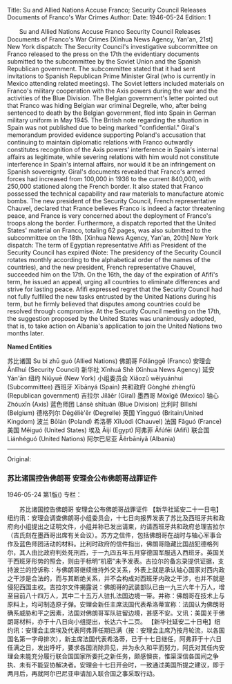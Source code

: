 Title: Su and Allied Nations Accuse Franco; Security Council Releases Documents of Franco's War Crimes
Author:
Date: 1946-05-24
Edition: 1

　　Su and Allied Nations Accuse Franco
    Security Council Releases Documents of Franco's War Crimes
    [Xinhua News Agency, Yan'an, 21st] New York dispatch: The Security Council's investigative subcommittee on Franco released to the press on the 17th the evidentiary documents submitted to the subcommittee by the Soviet Union and the Spanish Republican government. The subcommittee stated that it had sent invitations to Spanish Republican Prime Minister Giral (who is currently in Mexico attending related meetings). The Soviet letters included materials on Franco's military cooperation with the Axis powers during the war and the activities of the Blue Division. The Belgian government's letter pointed out that Franco was hiding Belgian war criminal Degrelle, who, after being sentenced to death by the Belgian government, fled into Spain in German military uniform in May 1945. The British note regarding the situation in Spain was not published due to being marked "confidential." Giral's memorandum provided evidence supporting Poland's accusation that continuing to maintain diplomatic relations with Franco outwardly constitutes recognition of the Axis powers' interference in Spain's internal affairs as legitimate, while severing relations with him would not constitute interference in Spain's internal affairs, nor would it be an infringement on Spanish sovereignty. Giral's documents revealed that Franco's armed forces had increased from 100,000 in 1936 to the current 840,000, with 250,000 stationed along the French border. It also stated that Franco possessed the technical capability and raw materials to manufacture atomic bombs. The new president of the Security Council, French representative Chauvel, declared that France believes Franco is indeed a factor threatening peace, and France is very concerned about the deployment of Franco's troops along the border. Furthermore, a dispatch reported that the United States' material on Franco, totaling 62 pages, was also submitted to the subcommittee on the 18th.
    [Xinhua News Agency, Yan'an, 20th] New York dispatch: The term of Egyptian representative Afifi as President of the Security Council has expired (Note: The presidency of the Security Council rotates monthly according to the alphabetical order of the names of the countries), and the new president, French representative Chauvel, succeeded him on the 17th. On the 16th, the day of the expiration of Afifi's term, he issued an appeal, urging all countries to eliminate differences and strive for lasting peace. Afifi expressed regret that the Security Council had not fully fulfilled the new tasks entrusted by the United Nations during his term, but he firmly believed that disputes among countries could be resolved through compromise. At the Security Council meeting on the 17th, the suggestion proposed by the United States was unanimously adopted, that is, to take action on Albania's application to join the United Nations two months later.

**Named Entities**

苏比诸国	Su bi zhū guó (Allied Nations)
佛朗哥	Fólǎnggē (Franco)
安理会	Ānlǐhuì (Security Council)
新华社	Xīnhuá Shè (Xinhua News Agency)
延安	Yán'ān
纽约	Niǔyuē (New York)
小组委员会	Xiǎozǔ wěiyuánhuì (Subcommittee)
西班牙	Xībānyá (Spain)
共和政府	Gònghé zhèngfǔ (Republican government)
吉拉尔	Jílāěr (Giral)
墨西哥	Mòxīgē (Mexico)
轴心	Zhóuxīn (Axis)
蓝色师团	Lánsè shītuán (Blue Division)
比利时	Bǐlìshí (Belgium)
德格列尔	Dégéliè'ěr (Degrelle)
英国	Yīngguó (Britain/United Kingdom)
波兰	Bōlán (Poland)
希洛蒂	Xīluòdì (Chauvel)
法国	Fǎguó (France)
美国	Měiguó (United States)
埃及	Āijí (Egypt)
阿弗菲	Āfúfēi (Afifi)
联合国	Liánhéguó (United Nations)
阿尔巴尼亚	Āěrbāníyǎ (Albania)



<hr /> 

Original: 


### 苏比诸国控告佛朗哥  安理会公布佛朗哥战罪证件

1946-05-24
第1版()
专栏：

　　苏比诸国控告佛朗哥
    安理会公布佛朗哥战罪证件
    【新华社延安二十一日电】纽约讯：安理会调查佛朗哥小组委员会，十七日向报界发表了苏比及西班牙共和政府向小组提出之证明文件，小组并称已发出请柬，约请西班牙共和政府总理吉拉尔（吉氏刻在墨西哥出席有关会议）。苏方之信件，包括佛朗哥在战时与轴心军事合作及蓝色师团活动的材料。比利时政府的信件指出，佛朗哥隐藏比国战犯德格列尔，其人由比政府判处死刑后，于一九四五年五月穿德国军服逃入西班牙。英国关于西班牙形势的照会，则由于标明“机密”未予发表。吉拉尔的备忘录提供证据，支持波兰的控诉称：与佛朗哥继续维持外交关系，外表上就是承认轴心国家对西内政之干涉是合法的，而与其断绝关系，并不会构成对西班牙内政之干涉，也并不就是侵犯西国主权。吉拉尔文件揭露说：佛朗哥的武装部队已由一九三六年十万人，增至目前八十四万人，其中二十五万人驻扎法国边境一带。并称：佛朗哥在技术上与原料上，均可制造原子弹。安理会新任主席法国代表希洛蒂宣称：法国认为佛朗哥确系威胁和平之因素，法国对佛朗哥军队驻留边境，甚感不安。又讯：美国关于佛朗哥材料，亦于十八日向小组提出，长达六十二页。
    【新华社延安二十日电】纽约讯：安理会主席埃及代表阿弗菲任期已满（按：安理会主席乃按月轮流，以各国国名第一字母排次），新主席法国代表希洛蒂，已于十七日继任，阿弗菲于十六日任满之日，发出呼吁，要求各国消除异见，并为永久和平而努力，阿氏对其任内安理会未能充分履行联合国国家所委托之新任务，颇感懊丧，惟渠深信各国间之争执、未有不能妥协解决者。安理会十七日开会时，一致通过美国所提之建议，即于两月后，再就阿尔巴尼亚申请加入联合国之事采取行动。
